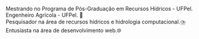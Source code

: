 Mestrando no Programa de Pós-Graduação em Recursos Hídricos - UFPel.
Engenheiro Agrícola - UFPel. 🌿<br>
Pesquisador na área de recursos hídricos e hidrologia computacional.⛈️<br>
Entusiasta na área de desenvolvimento web.🌐<br>
